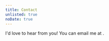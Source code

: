 ```yaml
---
title: Contact
unlisted: true
noDate: true
---
```


I'd love to hear from you! You can email me at <a data-email></a>.
